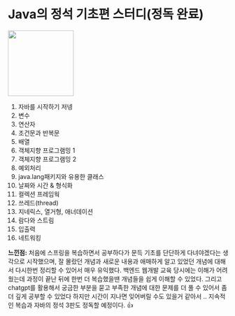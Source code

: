 # Java의 정석 기초편 스터디(정독 완료)

<img src="https://user-images.githubusercontent.com/116619009/220857602-4fe6bbcd-157f-4140-83a7-bf441371a45b.png" width="150">

1. 자바를 시작하기 저넹
2. 변수
3. 연산자
4. 조건문과 반복문
5. 배열
6. 객체지향 프로그램밍 1
7. 객체지향 프로그램밍 2
8. 예외처리
9. java.lang패키지와 유용한 클래스
10. 날짜와 시간 & 형식화
11. 컬렉션 프레임웍
12. 쓰레드(thread)
13. 지네릭스, 열거형, 애너데이션
14. 람다와 스트림
15. 입출력
16. 네트워킹

**느낀점:**
처음에 스프링을 복습하면서 공부하다가 문득 기초를 단단하게 다녀야겠다는 생각으로 시작했으며, 
잘 몰랐던 개념과 새로운 내용과 애매하게 알고 있었던 개념에 대해서 다시한번 정리할 수 있어서 매우 유익했다.
백엔드 웹개발 교육 당시에는 이해가 어려웠는데 과정이 끝난 뒤에 한번 더 복습했을땐 개념들을 쉽게 이해할 수 있었다.
그리고 chatgpt를 활용해서 궁금한 부분을 묻고 부족한 개념에 대한 문제를 더 풀 수 있어서 좀 더 깊게 공부할 수 있었다 
하지만 시간이 지나면 잊어버릴 수도 있을거 같아서 .. 지속적인 복습과 자바의 정석 3판도 정독할 예정이다. :+1:
